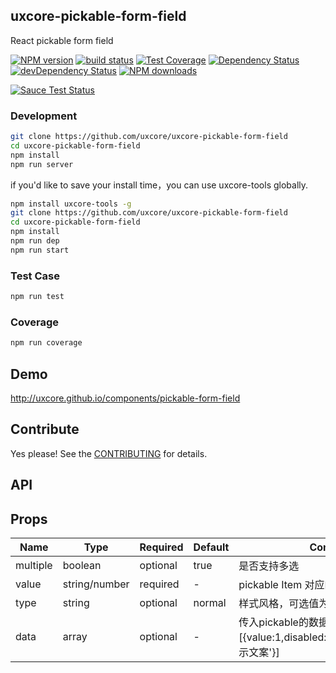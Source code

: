 ## uxcore-pickable-form-field

React pickable form field

[![NPM version][npm-image]][npm-url]
[![build status][travis-image]][travis-url]
[![Test Coverage][coveralls-image]][coveralls-url]
[![Dependency Status][dep-image]][dep-url]
[![devDependency Status][devdep-image]][devdep-url] 
[![NPM downloads][downloads-image]][npm-url]

[![Sauce Test Status][sauce-image]][sauce-url]

[npm-image]: http://img.shields.io/npm/v/uxcore-pickable-form-field.svg?style=flat-square
[npm-url]: http://npmjs.org/package/uxcore-pickable-form-field
[travis-image]: https://img.shields.io/travis/uxcore/uxcore-pickable-form-field.svg?style=flat-square
[travis-url]: https://travis-ci.org/uxcore/uxcore-pickable-form-field
[coveralls-image]: https://img.shields.io/coveralls/uxcore/uxcore-pickable-form-field.svg?style=flat-square
[coveralls-url]: https://coveralls.io/r/uxcore/uxcore-pickable-form-field?branch=master
[dep-image]: http://img.shields.io/david/uxcore/uxcore-pickable-form-field.svg?style=flat-square
[dep-url]: https://david-dm.org/uxcore/uxcore-pickable-form-field
[devdep-image]: http://img.shields.io/david/dev/uxcore/uxcore-pickable-form-field.svg?style=flat-square
[devdep-url]: https://david-dm.org/uxcore/uxcore-pickable-form-field#info=devDependencies
[downloads-image]: https://img.shields.io/npm/dm/uxcore-pickable-form-field.svg
[sauce-image]: https://saucelabs.com/browser-matrix/uxcore-pickable-form-field.svg
[sauce-url]: https://saucelabs.com/u/uxcore-pickable-form-field


### Development

```sh
git clone https://github.com/uxcore/uxcore-pickable-form-field
cd uxcore-pickable-form-field
npm install
npm run server
```

if you'd like to save your install time，you can use uxcore-tools globally.

```sh
npm install uxcore-tools -g
git clone https://github.com/uxcore/uxcore-pickable-form-field
cd uxcore-pickable-form-field
npm install
npm run dep
npm run start
```

### Test Case

```sh
npm run test
```

### Coverage

```sh
npm run coverage
```

## Demo

http://uxcore.github.io/components/pickable-form-field

## Contribute

Yes please! See the [CONTRIBUTING](https://github.com/uxcore/uxcore/blob/master/CONTRIBUTING.md) for details.

## API

## Props


| Name | Type | Required | Default | Comments |
|---|---|---|---|---|
|multiple|boolean|optional|true|是否支持多选|
|value|string/number|required|-|pickable Item 对应的值|
|type|string|optional|normal|样式风格，可选值为normal,simple|
|data|array|optional|-|传入pickable的数据，例如：[{value:1,disabled:false,number:2,text:'显示文案'}]|

